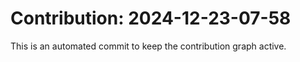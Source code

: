 # Contribution: 2024-12-23-07-58
This is an automated commit to keep the contribution graph active.
